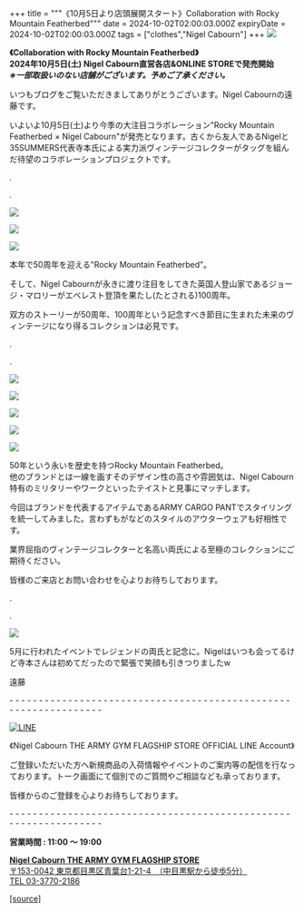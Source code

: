 +++
title = """《10月5日より店頭展開スタート》Collaboration with Rocky Mountain Featherbed"""
date = 2024-10-02T02:00:03.000Z
expiryDate = 2024-10-02T02:00:03.000Z
tags = ["clothes","Nigel Cabourn"]
+++
![](https://cdn.shopify.com/s/files/1/0094/9295/5196/files/0006_4226a87a-7e4f-4767-bce5-96ea117a0933_480x480.jpg?v=1725954465)

**《Collaboration with Rocky Mountain Featherbed》**  
**2024年10月5日(土) Nigel Cabourn直営各店&ONLINE STOREで発売開始**  
**_※一部取扱いのない店舗がございます。予めご了承ください。_**

いつもブログをご覧いただきましてありがとうございます。Nigel Cabournの遠藤です。

いよいよ10月5日(土)より今季の大注目コラボレーション"Rocky Mountain Featherbed × Nigel Cabourn"が発売となります。古くから友人であるNigelと35SUMMERS代表寺本氏による実力派ヴィンテージコレクターがタッグを組んだ待望のコラボレーションプロジェクトです。

_._

_._

![](https://cdn.shopify.com/s/files/1/0094/9295/5196/files/IMG_4747_480x480.jpg?v=1727759330)

![](https://cdn.shopify.com/s/files/1/0094/9295/5196/files/IMG_4745_480x480.jpg?v=1727759329)

![](https://cdn.shopify.com/s/files/1/0094/9295/5196/files/IMG_4750_480x480.jpg?v=1727759329)

本年で50周年を迎える"Rocky Mountain Featherbed"。

そして、Nigel Cabournが永きに渡り注目をしてきた英国人登山家であるジョージ・マロリーがエベレスト登頂を果たし(たとされる)100周年。

双方のストーリーが50周年、100周年という記念すべき節目に生まれた未来のヴィンテージになり得るコレクションは必見です。

.

.

![](https://cdn.shopify.com/s/files/1/0094/9295/5196/files/IMG_4781_480x480.jpg?v=1727759330)

![](https://cdn.shopify.com/s/files/1/0094/9295/5196/files/IMG_4849_4da68955-e48c-46db-aacf-caf8ae9a358b_480x480.jpg?v=1727759330)

![](https://cdn.shopify.com/s/files/1/0094/9295/5196/files/IMG_4812_480x480.jpg?v=1727759330)

![](https://cdn.shopify.com/s/files/1/0094/9295/5196/files/IMG_4698_bd3b57c5-c138-4e5b-ace2-a27ff8c17ef1_480x480.jpg?v=1727759330)

![](https://cdn.shopify.com/s/files/1/0094/9295/5196/files/IMG_4682_1f558845-bd91-4e72-9fb4-17e423636c0d_480x480.jpg?v=1727759329)

50年という永いを歴史を持つRocky Mountain Featherbed。  
他のブランドとは一線を画すそのデザイン性の高さや雰囲気は、Nigel Cabourn特有のミリタリーやワークといったテイストと見事にマッチします。

今回はブランドを代表するアイテムであるARMY CARGO PANTでスタイリングを統一してみました。言わずもがなどのスタイルのアウターウェアも好相性です。

業界屈指のヴィンテージコレクターと名高い両氏による至極のコレクションにご期待ください。

皆様のご来店とお問い合わせを心よりお待ちしております。

.

.

![](https://cdn.shopify.com/s/files/1/0094/9295/5196/files/IMG_3486_480x480.jpg?v=1727760467)

5月に行われたイベントでレジェンドの両氏と記念に。Nigelはいつも会ってるけど寺本さんは初めてだったので緊張で笑顔も引きつりましたw

遠藤

\- - - - - - - - - - - - - - - - - - - - - - - - - - - - - - - - - - - - - - - - - - - - - - - - - - - - - - - - - - - - - - - -  

[![LINE](https://cdn.shopify.com/s/files/1/0094/9295/5196/files/ja_600x600.png?v=1631941030)](https://lin.ee/NpdpRpF)

《Nigel Cabourn THE ARMY GYM FLAGSHIP STORE OFFICIAL LINE Account》

ご登録いただいた方へ新規商品の入荷情報やイベントのご案内等の配信を行なっております。トーク画面にて個別でのご質問やご相談なども承っております。

皆様からのご登録を心よりお待ちしております。

\- - - - - - - - - - - - - - - - - - - - - - - - - - - - - - - - - - - - - - - - - - - - - - - - - - - - - - - - - - - - - - - - 

**営業時間 : 11:00 〜 19:00**

[**Nigel Cabourn THE ARMY GYM FLAGSHIP STORE**](https://cabourn.jp/pages/flagship)  
[〒153-0042 東京都目黒区青葉台1-21-4　（中目黒駅から徒歩5分）](https://cabourn.jp/pages/flagship)  
[TEL 03-3770-2186](https://cabourn.jp/pages/flagship)

[[source]](https://cabourn.jp/blogs/shop-info/flagship20241002)
